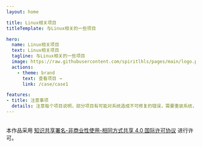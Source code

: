 ```yaml
---
layout: home

title: Linux相关项目
titleTemplate: 与Linux相关的一些项目

hero:
  name: Linux相关项目
  text: Linux相关项目
  tagline: 与Linux相关的一些项目
  image: https://raw.githubusercontent.com/spiritlhls/pages/main/logo.png
  actions:
    - theme: brand
      text: 查看项目 →
      link: /case/case1

features:
- title: 注意事项
  details: 注意每个项目说明，部分项目有可能对系统造成不可修复的错误，需要重装系统，请仔细查看说明
---
```

<br />本作品采用 <a rel="license" href="http://creativecommons.org/licenses/by-nc-sa/4.0/">知识共享署名-非商业性使用-相同方式共享 4.0 国际许可协议</a> 进行许可。
